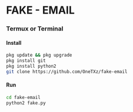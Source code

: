# FAKE - EMAIL

### Termux or Terminal

#### Install

```bash
pkg update && pkg upgrade
pkg install git
pkg install python2
git clone https://github.com/OneTXz/fake-email
```

#### Run

```bash
cd fake-email
python2 fake.py
```
